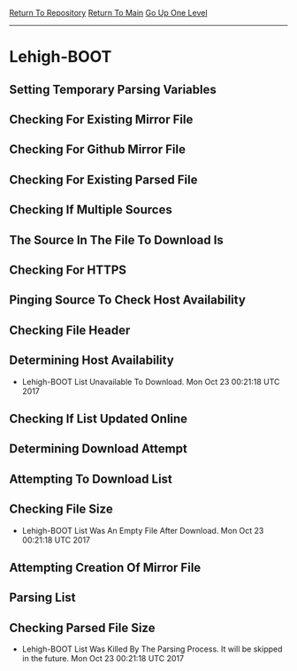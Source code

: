 [Return To Repository](https://github.com/deathbybandaid/piholeparser/)
[Return To Main](https://github.com/deathbybandaid/piholeparser/blob/master/RecentRunLogs/Mainlog.md)
[Go Up One Level](https://github.com/deathbybandaid/piholeparser/blob/master/RecentRunLogs/TopLevelScripts/30-Processing-Blacklists.md)
____________________________________
# Lehigh-BOOT
## Setting Temporary Parsing Variables
## Checking For Existing Mirror File
## Checking For Github Mirror File
## Checking For Existing Parsed File
## Checking If Multiple Sources
## The Source In The File To Download Is
## Checking For HTTPS
## Pinging Source To Check Host Availability
## Checking File Header
## Determining Host Availability
* Lehigh-BOOT List Unavailable To Download. Mon Oct 23 00:21:18 UTC 2017
## Checking If List Updated Online
## Determining Download Attempt
## Attempting To Download List
## Checking File Size
* Lehigh-BOOT List Was An Empty File After Download. Mon Oct 23 00:21:18 UTC 2017
## Attempting Creation Of Mirror File
## Parsing List
## Checking Parsed File Size
* Lehigh-BOOT List Was Killed By The Parsing Process. It will be skipped in the future. Mon Oct 23 00:21:18 UTC 2017
